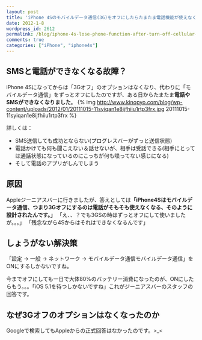 ```yaml
---
layout: post
title: 'iPhone 4Sのモバイルデータ通信(3G)をオフにしたらたまたま電話機能が使えなくなる件'
date: 2012-1-8
wordpress_id: 2612
permalink: /blog/iphone-4s-lose-phone-function-after-turn-off-cellular-data
comments: true
categories: ["iPhone", "iphone4s"]
---
```

## SMSと電話ができなくなる故障？
iPhone 4Sになってからは「3Gオフ」のオプションはなくなり、代わりに「モバイルデータ通信」をずっとオフにしたのですが、ある日からたまたま<strong>電話やSMSができなくなりました</strong>。
{% img http://www.kinopyo.com/blog/wp-content/uploads/2012/01/20111015-11syiqan1e8ijfhiiu1rtp3frx.jpg 20111015-11syiqan1e8ijfhiiu1rtp3frx %}

詳しくは：
+  SMS送信しても成功とならない(プログレスバーがずっと送信状態)
+  電話かけても何も聞こえない＆話せないが、相手は受話できる(相手にとっては通話状態になっているのにこっちが何も喋ってない感じになる)
+  そして電話のアプリがしんでしまう

## 原因
Appleジーニアスバーに行きましたが、答えとしては<strong>「iPhone4Sはモバイルデータ通信、つまり3Gオフにするのは電話がそもそも使えなくなる、そのように設計されたんです。」</strong>
「え、、？でも3GSの時はずっとオフにして使いましたが。。。」
「残念ながら4Sからはそれはできなくなるんです」

## しょうがない解決策
「設定 → 一般 → ネットワーク → モバイルデータ通信モバイルデータ通信」をONにするしかないですね。

今までオフにしても一日で大体80%のバッテリー消費になったのが、ONにしたらもう。。。「iOS 5.1を待つしかないですね」これがジーニアスバーのスタッフの回答です。

## なぜ3Gオフのオプションはなくなったのか
Googleで検索してもAppleからの正式回答はなかったのです。>_<
